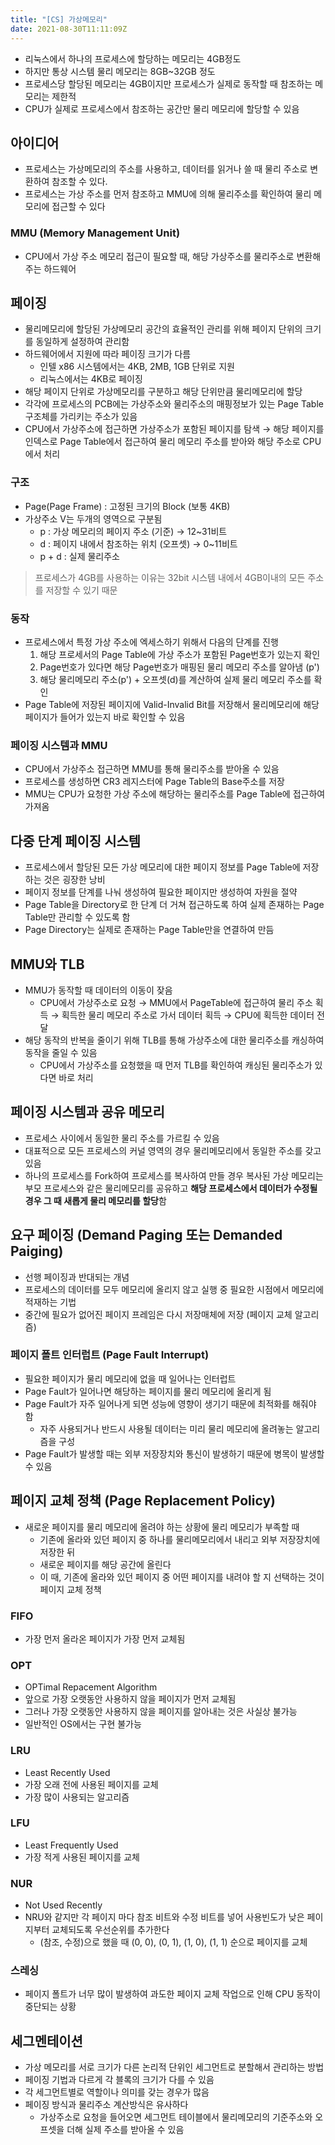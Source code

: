 ```yaml
---
title: "[CS] 가상메모리"
date: 2021-08-30T11:11:09Z
---
```


- 리눅스에서 하나의 프로세스에 할당하는 메모리는 4GB정도
- 하지만 통상 시스템 물리 메모리는 8GB~32GB 정도
- 프로세스당 할당된 메모리는 4GB이지만 프로세스가 실제로 동작할 때 참조하는 메모리는 제한적
- CPU가 실제로 프로세스에서 참조하는 공간만 물리 메모리에 할당할 수 있음

## 아이디어

- 프로세스는 가상메모리의 주소를 사용하고, 데이터를 읽거나 쓸 때 물리 주소로 변환하여 참조할 수 있다.
- 프로세스는 가상 주소를 먼저 참조하고 MMU에 의해 물리주소를 확인하여 물리 메모리에 접근할 수 있다

### MMU (Memory Management Unit)

- CPU에서 가상 주소 메모리 접근이 필요할 때, 해당 가상주소를 물리주소로 변환해 주는 하드웨어

## 페이징

- 물리메모리에 할당된 가상메모리 공간의 효율적인 관리를 위해 페이지 단위의 크기를 동일하게 설정하여 관리함
- 하드웨어에서 지원에 따라 페이징 크기가 다름
    - 인텔 x86 시스템에서는 4KB, 2MB, 1GB 단위로 지원
    - 리눅스에서는 4KB로 페이징
- 해당 페이지 단위로 가상메모리를 구분하고 해당 단위만큼 물리메모리에 할당
- 각각에 프로세스의 PCB에는 가상주소와 물리주소의 매핑정보가 있는 Page Table 구조체를 가리키는 주소가 있음
- CPU에서 가상주소에 접근하면 가상주소가 포함된 페이지를 탐색 → 해당 페이지를 인덱스로 Page Table에서 접근하여 물리 메모리 주소를 받아와 해당 주소로 CPU에서 처리

### 구조

- Page(Page Frame) : 고정된 크기의 Block (보통 4KB)
- 가상주소 V는 두개의 영역으로 구분됨
    - p : 가상 메모리의 페이지 주소 (기준) → 12~31비트
    - d : 페이지 내에서 참조하는 위치 (오프셋) → 0~11비트
    - p + d : 실제 물리주소

> 프로세스가 4GB를 사용하는 이유는 32bit 시스템 내에서 4GB이내의 모든 주소를 저장할 수 있기 때문

### 동작

- 프로세스에서 특정 가상 주소에 엑세스하기 위해서 다음의 단계를 진행
    1. 해당 프로세서의 Page Table에 가상 주소가 포함된 Page번호가 있는지 확인
    2. Page번호가 있다면 해당 Page번호가 매핑된 물리 메모리 주소를 알아냄 (p')
    3. 해당 물리메모리 주소(p') + 오프셋(d)를 계산하여 실제 물리 메모리 주소를 확인
- Page Table에 저장된 페이지에 Valid-Invalid Bit를 저장해서 물리메모리에 해당 페이지가 들어가 있는지 바로 확인할 수 있음

### 페이징 시스템과 MMU

- CPU에서 가상주소 접근하면 MMU를 통해 물리주소를 받아올 수 있음
- 프로세스를 생성하면 CR3 레지스터에 Page Table의 Base주소를 저장
- MMU는 CPU가 요청한 가상 주소에 해당하는 물리주소를 Page Table에 접근하여 가져옴

## 다중 단계 페이징 시스템

- 프로세스에서 할당된 모든 가상 메모리에 대한 페이지 정보를 Page Table에 저장하는 것은 굉장한 낭비
- 페이지 정보를 단계를 나눠 생성하여 필요한 페이지만 생성하여 자원을 절약
- Page Table을 Directory로 한 단계 더 거쳐 접근하도록 하여 실제 존재하는 Page Table만 관리할 수 있도록 함
- Page Directory는 실제로 존재하는 Page Table만을 연결하여 만듬

## MMU와 TLB

- MMU가 동작할 때 데이터의 이동이 잦음
    - CPU에서 가상주소로 요청 → MMU에서 PageTable에 접근하여 물리 주소 획득 → 획득한 물리 메모리 주소로 가서 데이터 획득 → CPU에 획득한 데이터 전달
- 해당 동작의 반복을 줄이기 위해 TLB를 통해 가상주소에 대한 물리주소를 캐싱하여 동작을 줄일 수 있음
    - CPU에서 가상주소를 요청했을 때 먼저 TLB를 확인하여 캐싱된 물리주소가 있다면 바로 처리

## 페이징 시스템과 공유 메모리

- 프로세스 사이에서 동일한 물리 주소를 가르킬 수 있음
- 대표적으로 모든 프로세스의 커널 영역의 경우 물리메모리에서 동일한 주소를 갖고있음
- 하나의 프로세스를 Fork하여 프로세스를 복사하여 만들 경우 복사된 가상 메모리는 부모 프로세스와 같은 물리메모리를 공유하고 **해당 프로세스에서 데이터가 수정될 경우 그 때 새롭게 물리 메모리를 할당**함

## 요구 페이징 (Demand Paging 또는 Demanded Paiging)

- 선행 페이징과 반대되는 개념
- 프로세스의 데이터를 모두 메모리에 올리지 않고 실행 중 필요한 시점에서 메모리에 적재하는 기법
- 중간에 필요가 없어진 페이지 프레임은 다시 저장매체에 저장 (페이지 교체 알고리즘)

### 페이지 폴트 인터럽트 (Page Fault Interrupt)

- 필요한 페이지가 물리 메모리에 없을 때 일어나는 인터럽트
- Page Fault가 일어나면 해당하는 페이지를 물리 메모리에 올리게 됨
- Page Fault가 자주 일어나게 되면 성능에 영향이 생기기 때문에 최적화를 해줘야 함
    - 자주 사용되거나 반드시 사용될 데이터는 미리 물리 메모리에 올려놓는 알고리즘을 구성
- Page Fault가 발생할 때는 외부 저장장치와 통신이 발생하기 때문에 병목이 발생할 수 있음

## 페이지 교체 정책 (Page Replacement Policy)

- 새로운 페이지를 물리 메모리에 올려야 하는 상황에 물리 메모리가 부족할 때
    - 기존에 올라와 있던 페이지 중 하나를 물리메모리에서 내리고 외부 저장장치에 저장한 뒤
    - 새로운 페이지를 해당 공간에 올린다
    - 이 때, 기존에 올라와 있던 페이지 중 어떤 페이지를 내려야 할 지 선택하는 것이 페이지 교체 정책

### FIFO

- 가장 먼저 올라온 페이지가 가장 먼저 교체됨

### **OPT**

- OPTimal Repacement Algorithm
- 앞으로 가장 오랫동안 사용하지 않을 페이지가 먼저 교체됨
- 그러나 가장 오랫동안 사용하지 않을 페이지를 알아내는 것은 사실상 불가능
- 일반적인 OS에서는 구현 불가능

### **LRU**

- Least Recently Used
- 가장 오래 전에 사용된 페이지를 교체
- 가장 많이 사용되는 알고리즘

### **LFU**

- Least Frequently Used
- 가장 적게 사용된 페이지를 교체

### **NUR**

- Not Used Recently
- NRU와 같지만 각 페이지 마다 참조 비트와 수정 비트를 넣어 사용빈도가 낮은 페이지부터 교체되도록 우선순위를 추가한다
    - (참조, 수정)으로 했을 때 (0, 0), (0, 1), (1, 0), (1, 1) 순으로 페이지를 교체

### 스레싱

- 페이지 폴트가 너무 많이 발생하여 과도한 페이지 교체 작업으로 인해 CPU 동작이 중단되는 상황

## 세그멘테이션

- 가상 메모리를 서로 크기가 다른 논리적 단위인 세그먼트로 분할해서 관리하는 방법
- 페이징 기법과 다르게 각 블록의 크기가 다를 수 있음
- 각 세그먼트별로 역할이나 의미를 갖는 경우가 많음
- 페이징 방식과 물리주소 계산방식은 유사하다
    - 가상주소로 요청을 들어오면 세그먼트 테이블에서 물리메모리의 기준주소와 오프셋을 더해 실제 주소를 받아올 수 있음